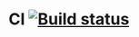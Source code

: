 # CI [![Build status](https://ci.appveyor.com/api/projects/status/vs4wr1qemgr0ati9?svg=true)](https://ci.appveyor.com/project/8highflyer8/aqapatterns2-3-1)
